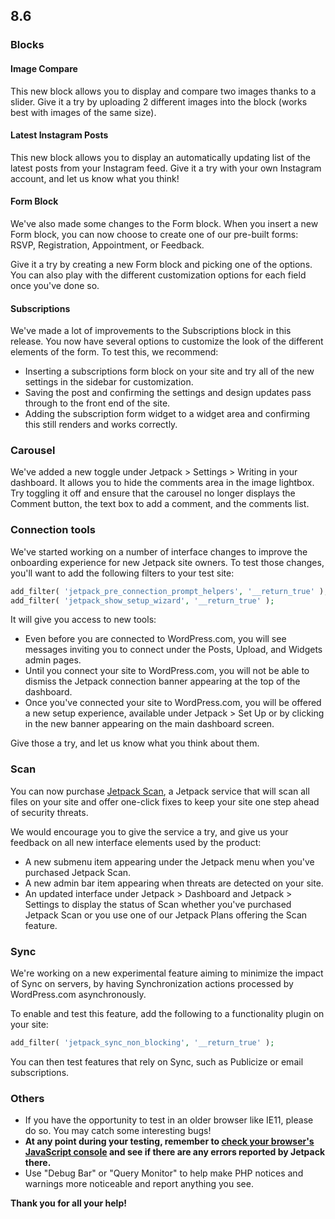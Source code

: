 ## 8.6

### Blocks

#### Image Compare

This new block allows you to display and compare two images thanks to a slider. Give it a try by uploading 2 different images into the block (works best with images of the same size).

#### Latest Instagram Posts

This new block allows you to display an automatically updating list of the latest posts from your Instagram feed. Give it a try with your own Instagram account, and let us know what you think!

#### Form Block

We've also made some changes to the Form block. When you insert a new Form block, you can now choose to create one of our pre-built forms: RSVP, Registration, Appointment, or Feedback.

Give it a try by creating a new Form block and picking one of the options. You can also play with the different customization options for each field once you've done so.

#### Subscriptions

We've made a lot of improvements to the Subscriptions block in this release. You now have several options to customize the look of the different elements of the form. To test this, we recommend: 

- Inserting a subscriptions form block on your site and try all of the new settings in the sidebar for customization.
- Saving the post and confirming the settings and design updates pass through to the front end of the site.
- Adding the subscription form widget to a widget area and confirming this still renders and works correctly.

### Carousel

We've added a new toggle under Jetpack > Settings > Writing in your dashboard. It allows you to hide the comments area in the image lightbox. Try toggling it off and ensure that the carousel no longer displays the Comment button, the text box to add a comment, and the comments list.

### Connection tools

We've started working on a number of interface changes to improve the onboarding experience for new Jetpack site owners. To test those changes, you'll want to add the following filters to your test site:

```php
add_filter( 'jetpack_pre_connection_prompt_helpers', '__return_true' );
add_filter( 'jetpack_show_setup_wizard', '__return_true' );
```

It will give you access to new tools:

- Even before you are connected to WordPress.com, you will see messages inviting you to connect under the Posts, Upload, and Widgets admin pages.
- Until you connect your site to WordPress.com, you will not be able to dismiss the Jetpack connection banner appearing at the top of the dashboard.
- Once you've connected your site to WordPress.com, you will be offered a new setup experience, available under Jetpack > Set Up or by clicking in the new banner appearing on the main dashboard screen.

Give those a try, and let us know what you think about them.

### Scan

You can now purchase [Jetpack Scan](https://jetpack.com/upgrade/scan/), a Jetpack service that will scan all files on your site and offer one-click fixes to keep your site one step ahead of security threats.

We would encourage you to give the service a try, and give us your feedback on all new interface elements used by the product:

- A new submenu item appearing under the Jetpack menu when you've purchased Jetpack Scan.
- A new admin bar item appearing when threats are detected on your site.
- An updated interface under Jetpack > Dashboard and Jetpack > Settings to display the status of Scan whether you've purchased Jetpack Scan or you use one of our Jetpack Plans offering the Scan feature.

### Sync

We're working on a new experimental feature aiming to minimize the impact of Sync on servers, by having Synchronization actions processed by WordPress.com asynchronously.

To enable and test this feature, add the following to a functionality plugin on your site:

```php
add_filter( 'jetpack_sync_non_blocking', '__return_true' );
```

You can then test features that rely on Sync, such as Publicize or email subscriptions.

### Others

- If you have the opportunity to test in an older browser like IE11, please do so. You may catch some interesting bugs!
- **At any point during your testing, remember to [check your browser's JavaScript console](https://codex.wordpress.org/Using_Your_Browser_to_Diagnose_JavaScript_Errors#Step_3:_Diagnosis) and see if there are any errors reported by Jetpack there.**
- Use "Debug Bar" or "Query Monitor" to help make PHP notices and warnings more noticeable and report anything you see.

**Thank you for all your help!**
